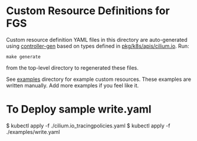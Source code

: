# Custom Resource Definitions for FGS

Custom resource definition YAML files in this directory are auto-generated
using [controller-gen](https://book.kubebuilder.io/reference/controller-gen.html)
based on types defined in [pkg/k8s/apis/cilium.io](../pkg/k8s/apis/cilium.io).
Run:

    make generate

from the top-level directory to regenerated these files.

See [examples](examples) directory for example custom resources. These
examples are written manually. Add more examples if you feel like it.

# To Deploy sample write.yaml

$ kubectl apply -f ./cilium.io_tracingpolicies.yaml
$ kubectl apply -f ./examples/write.yaml
